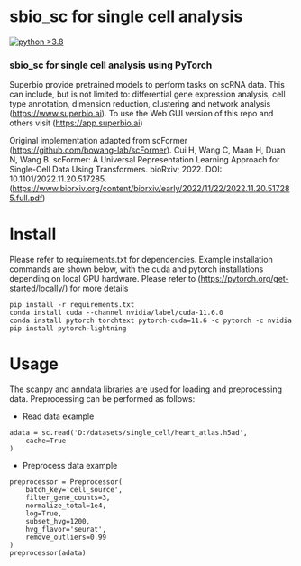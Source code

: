 # sbio_sc for single cell analysis

[![python >3.8](https://img.shields.io/badge/python-3.8.16-brightgreen)](https://www.python.org/) 

### sbio_sc for single cell analysis using PyTorch
Superbio provide pretrained models to perform tasks on scRNA data. This can include, but is not limited to: differential gene expression analysis, cell type annotation, dimension reduction, clustering and network analysis (https://www.superbio.ai). To use the Web GUI version of this repo and others visit (https://app.superbio.ai)

Original implementation adapted from scFormer (https://github.com/bowang-lab/scFormer).
Cui H, Wang C, Maan H, Duan N, Wang B. scFormer: A Universal Representation Learning Approach for Single-Cell Data Using Transformers. 
bioRxiv; 2022. DOI: 10.1101/2022.11.20.517285. (https://www.biorxiv.org/content/biorxiv/early/2022/11/22/2022.11.20.517285.full.pdf)

# Install
Please refer to requirements.txt for dependencies. Example installation commands are shown below, with the cuda and pytorch installations depending on local GPU hardware. Please refer to (https://pytorch.org/get-started/locally/) for more details
```
pip install -r requirements.txt
conda install cuda --channel nvidia/label/cuda-11.6.0
conda install pytorch torchtext pytorch-cuda=11.6 -c pytorch -c nvidia
pip install pytorch-lightning
```

# Usage

The scanpy and anndata libraries are used for loading and preprocessing data. Preprocessing can be performed as follows:

- Read data example
```
adata = sc.read('D:/datasets/single_cell/heart_atlas.h5ad',
    cache=True
)
```

- Preprocess data example
```
preprocessor = Preprocessor(
    batch_key='cell_source',
    filter_gene_counts=3,
    normalize_total=1e4,
    log=True,
    subset_hvg=1200,
    hvg_flavor='seurat',
    remove_outliers=0.99
)
preprocessor(adata)
```
